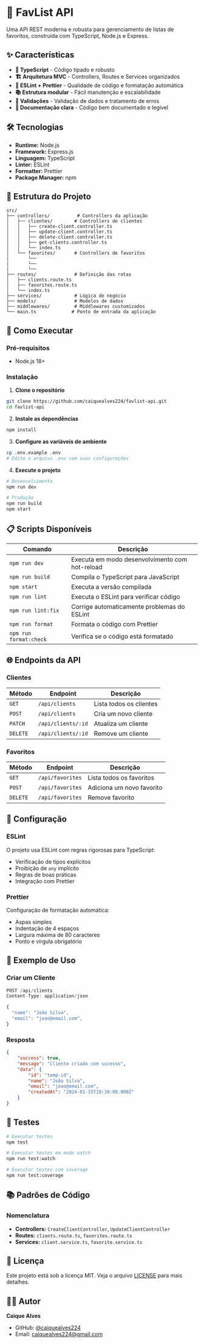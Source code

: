 # 🚀 FavList API

Uma API REST moderna e robusta para gerenciamento de listas de favoritos, construída com TypeScript, Node.js e Express.

## ✨ Características

- **🔄 TypeScript** - Código tipado e robusto
- **🏗️ Arquitetura MVC** - Controllers, Routes e Services organizados
- **🔧 ESLint + Prettier** - Qualidade de código e formatação automática
- **📚 Estrutura modular** - Fácil manutenção e escalabilidade
- **🚦 Validações** - Validação de dados e tratamento de erros
- **📖 Documentação clara** - Código bem documentado e legível

## 🛠️ Tecnologias

- **Runtime:** Node.js
- **Framework:** Express.js
- **Linguagem:** TypeScript
- **Linter:** ESLint
- **Formatter:** Prettier
- **Package Manager:** npm

## 📁 Estrutura do Projeto

```
src/
├── controllers/          # Controllers da aplicação
│   ├── clientes/        # Controllers de clientes
│   │   ├── create-client.controller.ts
│   │   ├── update-client.controller.ts
│   │   ├── delete-client.controller.ts
│   │   ├── get-clients.controller.ts
│   │   └── index.ts
│   └── favorites/       # Controllers de favoritos
|       └──
|       └──
|       └──
├── routes/              # Definição das rotas
│   ├── clients.route.ts
│   ├── favorites.route.ts
│   └── index.ts
├── services/            # Lógica de negócio
├── models/              # Modelos de dados
├── middlewares/         # Middlewares customizados
└── main.ts             # Ponto de entrada da aplicação
```

## 🚀 Como Executar

### Pré-requisitos

- Node.js 18+

### Instalação

1. **Clone o repositório**

```bash
git clone https://github.com/caiquealves224/favlist-api.git
cd favlist-api
```

2. **Instale as dependências**

```bash
npm install
```

3. **Configure as variáveis de ambiente**

```bash
cp .env.example .env
# Edite o arquivo .env com suas configurações
```

4. **Execute o projeto**

```bash
# Desenvolvimento
npm run dev

# Produção
npm run build
npm start
```

## 📋 Scripts Disponíveis

| Comando                | Descrição                                      |
| ---------------------- | ---------------------------------------------- |
| `npm run dev`          | Executa em modo desenvolvimento com hot-reload |
| `npm run build`        | Compila o TypeScript para JavaScript           |
| `npm start`            | Executa a versão compilada                     |
| `npm run lint`         | Executa o ESLint para verificar código         |
| `npm run lint:fix`     | Corrige automaticamente problemas do ESLint    |
| `npm run format`       | Formata o código com Prettier                  |
| `npm run format:check` | Verifica se o código está formatado            |

## 🌐 Endpoints da API

### Clientes

| Método   | Endpoint           | Descrição               |
| -------- | ------------------ | ----------------------- |
| `GET`    | `/api/clients`     | Lista todos os clientes |
| `POST`   | `/api/clients`     | Cria um novo cliente    |
| `PATCH`  | `/api/clients/:id` | Atualiza um cliente     |
| `DELETE` | `/api/clients/:id` | Remove um cliente       |

### Favoritos

| Método   | Endpoint         | Descrição                 |
| -------- | ---------------- | ------------------------- |
| `GET`    | `/api/favorites` | Lista todos os favoritos  |
| `POST`   | `/api/favorites` | Adiciona um novo favorito |
| `DELETE` | `/api/favorites` | Remove favorito           |

## 🔧 Configuração

### ESLint

O projeto usa ESLint com regras rigorosas para TypeScript:

- Verificação de tipos explícitos
- Proibição de `any` implícito
- Regras de boas práticas
- Integração com Prettier

### Prettier

Configuração de formatação automática:

- Aspas simples
- Indentação de 4 espaços
- Largura máxima de 80 caracteres
- Ponto e vírgula obrigatório

## 📝 Exemplo de Uso

### Criar um Cliente

```typescript
POST /api/clients
Content-Type: application/json

{
  "name": "João Silva",
  "email": "joao@email.com",
}
```

### Resposta

```json
{
    "success": true,
    "message": "Cliente criado com sucesso",
    "data": {
        "id": "temp-id",
        "name": "João Silva",
        "email": "joao@email.com",
        "createdAt": "2024-01-15T10:30:00.000Z"
    }
}
```

## 🧪 Testes

```bash
# Executar testes
npm test

# Executar testes em modo watch
npm run test:watch

# Executar testes com coverage
npm run test:coverage
```

## 📚 Padrões de Código

### Nomenclatura

- **Controllers:** `CreateClientController`, `UpdateClientController`
- **Routes:** `clients.route.ts`, `favorites.route.ts`
- **Services:** `client.service.ts`, `favorite.service.ts`

## 📄 Licença

Este projeto está sob a licença MIT. Veja o arquivo [LICENSE](LICENSE) para mais detalhes.

## 👨‍💻 Autor

**Caique Alves**

- GitHub: [@caiquealves224](https://github.com/caiquealves224)
- Email: caiquealves224@gmail.com
